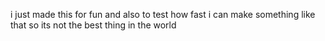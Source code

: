 i just made this for fun and also to test how fast i can make something like that so its not the best thing in the world
